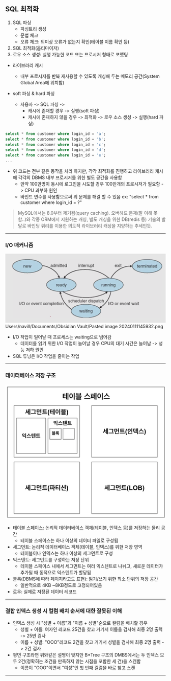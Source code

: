 ## SQL 최적화
1. SQL 파싱
	- 파싱트리 생성
	- 문법 체크
	- 오류 체크: 의미상 오류가 없는지 확인(테이블 이름 확인 등)
2. SQL 최적화(옵티마이저)
3. 로우 소스 생성: 실행 가능한 코드 또는 프로시저 형태로 포맷팅

- 라이브러리 캐시
	- 내부 프로시저를 반복 재사용할 수 있도록 캐싱해 두는 메모리 공간(System Global Area에 위치함)

 - soft 파싱 & hard 파싱
	 - 사용자 -> SQL 파싱 -> 
		 - 캐시에 존재할 경우 -> 실행(soft 파싱)
		 - 캐시에 존재하지 않을 경우 -> 최적화 -> 로우 소스 생성 -> 실행(hard 파싱)

```sql
select * from customer where login_id = 'a';
select * from customer where login_id = 'b';
select * from customer where login_id = 'c';
select * from customer where login_id = 'd';
select * from customer where login_id = 'e';
...
```
- 위 코드는 전부 같은 동작을 처리 하지만, 각각 최적화를 진행하고 라이브러리 캐시에 각각의 DBMS 내부 프로시저를 위한 별도 공간을 사용함
	- 만약 100만명이 동시에 로그인을 시도할 경우 100만개의 프로시저가 필요함 -> CPU 과부하 원인
	- 바인드 변수를 사용함으로써 위 문제를 해결 할 수 있음
		ex: "select * from customer where login_id = ?"

> MySQL에서는 8.0부터 제거됨(query caching). 오버헤드 문제(잘 이해 못함..)와 각종 ORM에서 지원하는 캐싱, 별도 캐싱을 위한 DB(redis 등) 기술의 발달로 바인딩 쿼리를 이용한 의도적 라이브러리 캐싱을 지양하는 추세인듯.

---
### I/O 매커니즘
![](Users/navill/Documents/Obsidian%20Vault/Pasted%20image%2020240111145932.png)Users/navill/Documents/Obsidian Vault/Pasted image 20240111145932.png
- I/O 작업이 일어날 때 프로세스는 waiting으로 넘어감
	- 데이터를 읽기 위한 I/O 작업이 늘어날 경우 CPU의 대기 시간은 늘어남 -> 성능 저하 원인
- SQL 튜닝은 I/O 작업을 줄이는 작업
---
### 데이터베이스 저장 구조
![](Users/navill/Documents/Obsidian%20Vault/Pasted%20image%2020240111150415.png)
- 테이블 스페이스: 논리적 데이터베이스 객체(테이블, 인덱스 등)를 저장하는 물리 공간
	- 테이블 스페이스는 하나 이상의 데이터 파일로 구성됨
- 세그먼트: 논리적 데이터베이스 객체(테이블, 인덱스)를 위한 저장 영역
	- 테이블이나 인덱스는 하나 이상의 세그먼트로 구성
- 익스텐트: 세그먼트를 구성하는 저장 단위
	- 테이블 스페이스 내에서 세그먼트는 여러 익스텐트로 나뉘고, 새로운 데이터가 추가될 때 동적으로 익스텐트가 할당됨
- 블록(DBMS에 따라 페이지라고도 표현): 읽기/쓰기 위한 최소 단위의 저장 공간
	- 일반적으로 4KB ~8KB정도로 고정되어있음
- 로우: 실제로 저장된 데이터 레코드
---
### 결합 인덱스 생성 시 컬럼 배치 순서에 대한 잘못된 이해
- 인덱스 생성 시 "성별 + 이름"과 "이름 + 성별"순으로 컬럼을 배치할 경우
	- 성별 + 이름: 여자인 레코드 25건을 찾고 거기서 이름을 검사해 최종 2명 출력 -> 25번 검사
	- 이름 + 성별: "OOO"레코드 2건을 찾고 거기서 성별을 검사해 최종 2명 출력 -> 2건 검사
- 평면 구조라면 위와같은 설명이 맞지만 B\*Tree 구조의 DMBS에서는 두 인덱스 모두 2건(정확히는 조건을 만족하지 않는 시점을 포함한 세 건)을 스캔함
	- 이름이 "OOO"이면서 "여성"인 첫 번째 컬럼을 바로 찾고 스캔


---

